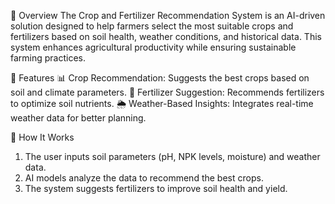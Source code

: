 🚀 Overview
The Crop and Fertilizer Recommendation System is an AI-driven solution designed to help farmers select the most suitable crops and fertilizers based on soil health, weather conditions, and historical data. This system enhances agricultural productivity while ensuring sustainable farming practices.


📌 Features
📊 Crop Recommendation: Suggests the best crops based on soil and climate parameters.
🧪 Fertilizer Suggestion: Recommends fertilizers to optimize soil nutrients.
🌦️ Weather-Based Insights: Integrates real-time weather data for better planning.


🔬 How It Works
1) The user inputs soil parameters (pH, NPK levels, moisture) and weather data.
2) AI models analyze the data to recommend the best crops.
3) The system suggests fertilizers to improve soil health and yield.
